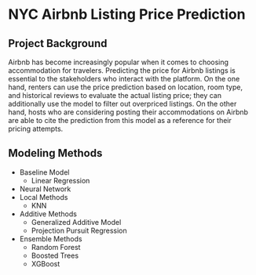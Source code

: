 # NYC Airbnb Listing Price Prediction
## Project Background
Airbnb has become increasingly popular when it comes to choosing accommodation for travelers.
Predicting the price for Airbnb listings is essential to the stakeholders who interact with the platform. 
On the one hand, renters can use the price prediction based on location, room type, and historical reviews to evaluate the actual listing price; they can additionally use the model to filter out overpriced listings. 
On the other hand, hosts who are considering posting their accommodations on Airbnb are able to cite the prediction from this model as a reference for their pricing attempts.

## Modeling Methods
* Baseline Model
  * Linear Regression
* Neural Network
* Local Methods
  * KNN
* Additive Methods
  * Generalized Additive Model
  * Projection Pursuit Regression
* Ensemble Methods
  * Random Forest
  * Boosted Trees
  * XGBoost


